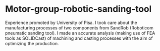 # Motor-group-robotic-sanding-tool

Experience promoted by University of Pisa. I took care about the manufacturing processes of two components from SandRob (Roboticom pneumatic sanding tool). I made an accurate analysis (making use of FEA tools as SOLIDCast) of machining and casting processes with the aim of optimizing the production. 
